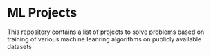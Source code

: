 # ML Projects
 This repository contains a list of projects to solve problems based on training of various machine leanring algorithms on publicly available datasets 
